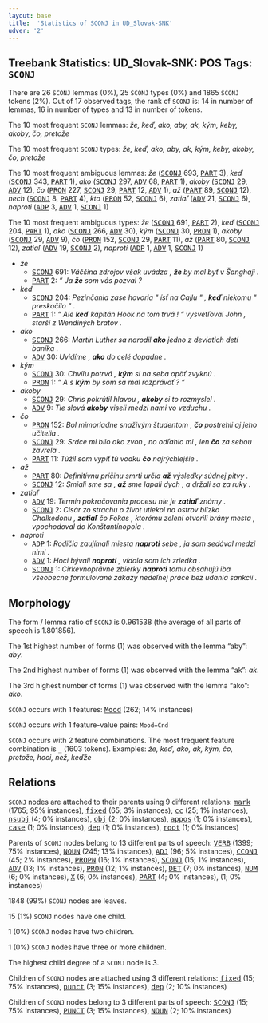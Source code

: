 ```yaml
---
layout: base
title:  'Statistics of SCONJ in UD_Slovak-SNK'
udver: '2'
---
```


## Treebank Statistics: UD_Slovak-SNK: POS Tags: `SCONJ`

There are 26 `SCONJ` lemmas (0%), 25 `SCONJ` types (0%) and 1865 `SCONJ` tokens (2%).
Out of 17 observed tags, the rank of `SCONJ` is: 14 in number of lemmas, 16 in number of types and 13 in number of tokens.

The 10 most frequent `SCONJ` lemmas: <em>že, keď, ako, aby, ak, kým, keby, akoby, čo, pretože</em>

The 10 most frequent `SCONJ` types:  <em>že, keď, ako, aby, ak, kým, keby, akoby, čo, pretože</em>

The 10 most frequent ambiguous lemmas: <em>že</em> (<tt><a href="sk_snk-pos-SCONJ.html">SCONJ</a></tt> 693, <tt><a href="sk_snk-pos-PART.html">PART</a></tt> 3), <em>keď</em> (<tt><a href="sk_snk-pos-SCONJ.html">SCONJ</a></tt> 343, <tt><a href="sk_snk-pos-PART.html">PART</a></tt> 1), <em>ako</em> (<tt><a href="sk_snk-pos-SCONJ.html">SCONJ</a></tt> 297, <tt><a href="sk_snk-pos-ADV.html">ADV</a></tt> 68, <tt><a href="sk_snk-pos-PART.html">PART</a></tt> 1), <em>akoby</em> (<tt><a href="sk_snk-pos-SCONJ.html">SCONJ</a></tt> 29, <tt><a href="sk_snk-pos-ADV.html">ADV</a></tt> 12), <em>čo</em> (<tt><a href="sk_snk-pos-PRON.html">PRON</a></tt> 227, <tt><a href="sk_snk-pos-SCONJ.html">SCONJ</a></tt> 29, <tt><a href="sk_snk-pos-PART.html">PART</a></tt> 12, <tt><a href="sk_snk-pos-ADV.html">ADV</a></tt> 1), <em>až</em> (<tt><a href="sk_snk-pos-PART.html">PART</a></tt> 89, <tt><a href="sk_snk-pos-SCONJ.html">SCONJ</a></tt> 12), <em>nech</em> (<tt><a href="sk_snk-pos-SCONJ.html">SCONJ</a></tt> 8, <tt><a href="sk_snk-pos-PART.html">PART</a></tt> 4), <em>kto</em> (<tt><a href="sk_snk-pos-PRON.html">PRON</a></tt> 52, <tt><a href="sk_snk-pos-SCONJ.html">SCONJ</a></tt> 6), <em>zatiaľ</em> (<tt><a href="sk_snk-pos-ADV.html">ADV</a></tt> 21, <tt><a href="sk_snk-pos-SCONJ.html">SCONJ</a></tt> 6), <em>naproti</em> (<tt><a href="sk_snk-pos-ADP.html">ADP</a></tt> 3, <tt><a href="sk_snk-pos-ADV.html">ADV</a></tt> 1, <tt><a href="sk_snk-pos-SCONJ.html">SCONJ</a></tt> 1)

The 10 most frequent ambiguous types:  <em>že</em> (<tt><a href="sk_snk-pos-SCONJ.html">SCONJ</a></tt> 691, <tt><a href="sk_snk-pos-PART.html">PART</a></tt> 2), <em>keď</em> (<tt><a href="sk_snk-pos-SCONJ.html">SCONJ</a></tt> 204, <tt><a href="sk_snk-pos-PART.html">PART</a></tt> 1), <em>ako</em> (<tt><a href="sk_snk-pos-SCONJ.html">SCONJ</a></tt> 266, <tt><a href="sk_snk-pos-ADV.html">ADV</a></tt> 30), <em>kým</em> (<tt><a href="sk_snk-pos-SCONJ.html">SCONJ</a></tt> 30, <tt><a href="sk_snk-pos-PRON.html">PRON</a></tt> 1), <em>akoby</em> (<tt><a href="sk_snk-pos-SCONJ.html">SCONJ</a></tt> 29, <tt><a href="sk_snk-pos-ADV.html">ADV</a></tt> 9), <em>čo</em> (<tt><a href="sk_snk-pos-PRON.html">PRON</a></tt> 152, <tt><a href="sk_snk-pos-SCONJ.html">SCONJ</a></tt> 29, <tt><a href="sk_snk-pos-PART.html">PART</a></tt> 11), <em>až</em> (<tt><a href="sk_snk-pos-PART.html">PART</a></tt> 80, <tt><a href="sk_snk-pos-SCONJ.html">SCONJ</a></tt> 12), <em>zatiaľ</em> (<tt><a href="sk_snk-pos-ADV.html">ADV</a></tt> 19, <tt><a href="sk_snk-pos-SCONJ.html">SCONJ</a></tt> 2), <em>naproti</em> (<tt><a href="sk_snk-pos-ADP.html">ADP</a></tt> 1, <tt><a href="sk_snk-pos-ADV.html">ADV</a></tt> 1, <tt><a href="sk_snk-pos-SCONJ.html">SCONJ</a></tt> 1)


* <em>že</em>
  * <tt><a href="sk_snk-pos-SCONJ.html">SCONJ</a></tt> 691: <em>Väčšina zdrojov však uvádza , <b>že</b> by mal byť v Šanghaji .</em>
  * <tt><a href="sk_snk-pos-PART.html">PART</a></tt> 2: <em>“ Ja <b>že</b> som vás pozval ?</em>
* <em>keď</em>
  * <tt><a href="sk_snk-pos-SCONJ.html">SCONJ</a></tt> 204: <em>Pezinčania zase hovoria " ísť na Cajlu " , <b>keď</b> niekomu " preskočilo " .</em>
  * <tt><a href="sk_snk-pos-PART.html">PART</a></tt> 1: <em>“ Ale <b>keď</b> kapitán Hook na tom trvá ! “ vysvetľoval John , starší z Wendiných bratov .</em>
* <em>ako</em>
  * <tt><a href="sk_snk-pos-SCONJ.html">SCONJ</a></tt> 266: <em>Martin Luther sa narodil <b>ako</b> jedno z deviatich detí baníka .</em>
  * <tt><a href="sk_snk-pos-ADV.html">ADV</a></tt> 30: <em>Uvidíme , <b>ako</b> do celé dopadne .</em>
* <em>kým</em>
  * <tt><a href="sk_snk-pos-SCONJ.html">SCONJ</a></tt> 30: <em>Chvíľu potrvá , <b>kým</b> si na seba opäť zvyknú .</em>
  * <tt><a href="sk_snk-pos-PRON.html">PRON</a></tt> 1: <em>“ A s <b>kým</b> by som sa mal rozprávať ? “</em>
* <em>akoby</em>
  * <tt><a href="sk_snk-pos-SCONJ.html">SCONJ</a></tt> 29: <em>Chris pokrútil hlavou , <b>akoby</b> si to rozmyslel .</em>
  * <tt><a href="sk_snk-pos-ADV.html">ADV</a></tt> 9: <em>Tie slová <b>akoby</b> viseli medzi nami vo vzduchu .</em>
* <em>čo</em>
  * <tt><a href="sk_snk-pos-PRON.html">PRON</a></tt> 152: <em>Bol mimoriadne snaživým študentom , <b>čo</b> postrehli aj jeho učitelia .</em>
  * <tt><a href="sk_snk-pos-SCONJ.html">SCONJ</a></tt> 29: <em>Srdce mi bilo ako zvon , no odľahlo mi , len <b>čo</b> za sebou zavrela .</em>
  * <tt><a href="sk_snk-pos-PART.html">PART</a></tt> 11: <em>Túžil som vypiť tú vodku <b>čo</b> najrýchlejšie .</em>
* <em>až</em>
  * <tt><a href="sk_snk-pos-PART.html">PART</a></tt> 80: <em>Definitívnu príčinu smrti určia <b>až</b> výsledky súdnej pitvy .</em>
  * <tt><a href="sk_snk-pos-SCONJ.html">SCONJ</a></tt> 12: <em>Smiali sme sa , <b>až</b> sme lapali dych , a držali sa za ruky .</em>
* <em>zatiaľ</em>
  * <tt><a href="sk_snk-pos-ADV.html">ADV</a></tt> 19: <em>Termín pokračovania procesu nie je <b>zatiaľ</b> známy .</em>
  * <tt><a href="sk_snk-pos-SCONJ.html">SCONJ</a></tt> 2: <em>Cisár zo strachu o život utiekol na ostrov blízko Chalkedonu , <b>zatiaľ</b> čo Fokas , ktorému zelení otvorili brány mesta , vpochodoval do Konštantínopola .</em>
* <em>naproti</em>
  * <tt><a href="sk_snk-pos-ADP.html">ADP</a></tt> 1: <em>Rodičia zaujímali miesta <b>naproti</b> sebe , ja som sedával medzi nimi .</em>
  * <tt><a href="sk_snk-pos-ADV.html">ADV</a></tt> 1: <em>Hoci bývali <b>naproti</b> , vídala som ich zriedka .</em>
  * <tt><a href="sk_snk-pos-SCONJ.html">SCONJ</a></tt> 1: <em>Cirkevnoprávne zbierky <b>naproti</b> tomu obsahujú iba všeobecne formulované zákazy nedeľnej práce bez udania sankcií .</em>

## Morphology

The form / lemma ratio of `SCONJ` is 0.961538 (the average of all parts of speech is 1.801856).

The 1st highest number of forms (1) was observed with the lemma “aby”: <em>aby</em>.

The 2nd highest number of forms (1) was observed with the lemma “ak”: <em>ak</em>.

The 3rd highest number of forms (1) was observed with the lemma “ako”: <em>ako</em>.

`SCONJ` occurs with 1 features: <tt><a href="sk_snk-feat-Mood.html">Mood</a></tt> (262; 14% instances)

`SCONJ` occurs with 1 feature-value pairs: `Mood=Cnd`

`SCONJ` occurs with 2 feature combinations.
The most frequent feature combination is `_` (1603 tokens).
Examples: <em>že, keď, ako, ak, kým, čo, pretože, hoci, než, keďže</em>


## Relations

`SCONJ` nodes are attached to their parents using 9 different relations: <tt><a href="sk_snk-dep-mark.html">mark</a></tt> (1765; 95% instances), <tt><a href="sk_snk-dep-fixed.html">fixed</a></tt> (65; 3% instances), <tt><a href="sk_snk-dep-cc.html">cc</a></tt> (25; 1% instances), <tt><a href="sk_snk-dep-nsubj.html">nsubj</a></tt> (4; 0% instances), <tt><a href="sk_snk-dep-obj.html">obj</a></tt> (2; 0% instances), <tt><a href="sk_snk-dep-appos.html">appos</a></tt> (1; 0% instances), <tt><a href="sk_snk-dep-case.html">case</a></tt> (1; 0% instances), <tt><a href="sk_snk-dep-dep.html">dep</a></tt> (1; 0% instances), <tt><a href="sk_snk-dep-root.html">root</a></tt> (1; 0% instances)

Parents of `SCONJ` nodes belong to 13 different parts of speech: <tt><a href="sk_snk-pos-VERB.html">VERB</a></tt> (1399; 75% instances), <tt><a href="sk_snk-pos-NOUN.html">NOUN</a></tt> (245; 13% instances), <tt><a href="sk_snk-pos-ADJ.html">ADJ</a></tt> (96; 5% instances), <tt><a href="sk_snk-pos-CCONJ.html">CCONJ</a></tt> (45; 2% instances), <tt><a href="sk_snk-pos-PROPN.html">PROPN</a></tt> (16; 1% instances), <tt><a href="sk_snk-pos-SCONJ.html">SCONJ</a></tt> (15; 1% instances), <tt><a href="sk_snk-pos-ADV.html">ADV</a></tt> (13; 1% instances), <tt><a href="sk_snk-pos-PRON.html">PRON</a></tt> (12; 1% instances), <tt><a href="sk_snk-pos-DET.html">DET</a></tt> (7; 0% instances), <tt><a href="sk_snk-pos-NUM.html">NUM</a></tt> (6; 0% instances), <tt><a href="sk_snk-pos-X.html">X</a></tt> (6; 0% instances), <tt><a href="sk_snk-pos-PART.html">PART</a></tt> (4; 0% instances),  (1; 0% instances)

1848 (99%) `SCONJ` nodes are leaves.

15 (1%) `SCONJ` nodes have one child.

1 (0%) `SCONJ` nodes have two children.

1 (0%) `SCONJ` nodes have three or more children.

The highest child degree of a `SCONJ` node is 3.

Children of `SCONJ` nodes are attached using 3 different relations: <tt><a href="sk_snk-dep-fixed.html">fixed</a></tt> (15; 75% instances), <tt><a href="sk_snk-dep-punct.html">punct</a></tt> (3; 15% instances), <tt><a href="sk_snk-dep-dep.html">dep</a></tt> (2; 10% instances)

Children of `SCONJ` nodes belong to 3 different parts of speech: <tt><a href="sk_snk-pos-SCONJ.html">SCONJ</a></tt> (15; 75% instances), <tt><a href="sk_snk-pos-PUNCT.html">PUNCT</a></tt> (3; 15% instances), <tt><a href="sk_snk-pos-NOUN.html">NOUN</a></tt> (2; 10% instances)

